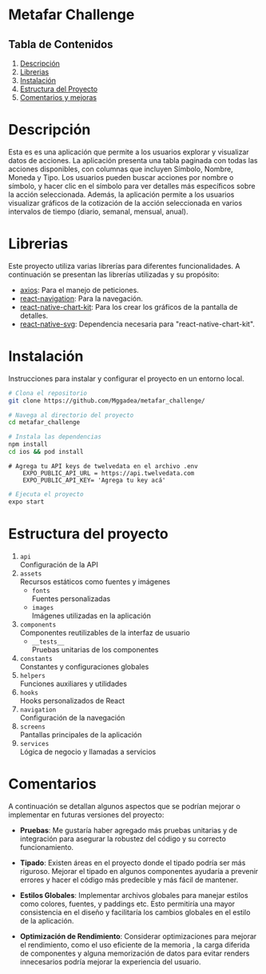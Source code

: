 # Metafar Challenge

## Tabla de Contenidos

1. [Descripción](#descripción)
2. [Librerias](#Librerias)
3. [Instalación](#instalación)
4. [Estructura del Proyecto](#estructura-del-proyecto)
5. [Comentarios y mejoras](#comentarios)

# Descripción

 Esta es es una aplicación que permite a los usuarios explorar y visualizar datos de acciones.
 La aplicación presenta una tabla paginada con todas las acciones disponibles, con columnas que incluyen Símbolo, Nombre, Moneda y Tipo. 
 Los usuarios pueden buscar acciones por nombre o símbolo, y hacer clic en el símbolo para ver detalles más específicos sobre la acción seleccionada.
 Además, la aplicación permite a los usuarios visualizar gráficos de la cotización de la acción seleccionada en varios intervalos de tiempo (diario, semanal, mensual, anual).


# Librerias

Este proyecto utiliza varias librerías para diferentes funcionalidades. A continuación se presentan las librerías utilizadas y su propósito:

- [axios](https://github.com/axios/axios): Para el manejo de peticiones.
- [react-navigation](https://reactnavigation.org/): Para la navegación.
- [react-native-chart-kit](https://www.npmjs.com/package/react-native-chart-kit): Para los crear los gráficos de la pantalla de detalles.
- [react-native-svg](https://github.com/software-mansion/react-native-svg): Dependencia necesaria para "react-native-chart-kit".



# Instalación

Instrucciones para instalar y configurar el proyecto en un entorno local.

```bash
# Clona el repositorio
git clone https://github.com/Mggadea/metafar_challenge/

# Navega al directorio del proyecto
cd metafar_challenge

# Instala las dependencias
npm install
cd ios && pod install
```

```.env
# Agrega tu API keys de twelvedata en el archivo .env 
    EXPO_PUBLIC_API_URL = https://api.twelvedata.com
    EXPO_PUBLIC_API_KEY= 'Agrega tu key acá'
```

```bash
# Ejecuta el proyecto
expo start
```

# Estructura del proyecto

1. `api`  
   Configuración de la API
2. `assets`  
   Recursos estáticos como fuentes y imágenes
   - `fonts`  
     Fuentes personalizadas
   - `images`  
     Imágenes utilizadas en la aplicación
3. `components`  
   Componentes reutilizables de la interfaz de usuario
   - `__tests__`  
     Pruebas unitarias de los componentes
4. `constants`  
   Constantes y configuraciones globales
5. `helpers`  
   Funciones auxiliares y utilidades
6. `hooks`  
   Hooks personalizados de React
7. `navigation`  
   Configuración de la navegación
8. `screens`  
   Pantallas principales de la aplicación
9. `services`  
   Lógica de negocio y llamadas a servicios
   
# Comentarios

A continuación se detallan algunos aspectos que se podrían mejorar o implementar en futuras versiones del proyecto:

- **Pruebas**: Me gustaría haber agregado más pruebas unitarias y de integración para asegurar la robustez del código y su correcto funcionamiento.

- **Tipado**: Existen áreas en el proyecto donde el tipado podría ser más riguroso. Mejorar el tipado en algunos componentes ayudaría a prevenir errores y hacer el código más predecible y más fácil de mantener.

- **Estilos Globales**: Implementar archivos globales para manejar estilos como colores, fuentes, y paddings etc. Esto permitiría una mayor consistencia en el diseño y facilitaría los cambios globales en el estilo de la aplicación.

- **Optimización de Rendimiento**: Considerar optimizaciones para mejorar el rendimiento, como el uso eficiente de la memoria , la carga diferida de componentes y alguna memorización  de datos para evitar renders innecesarios podría mejorar la experiencia del usuario.





